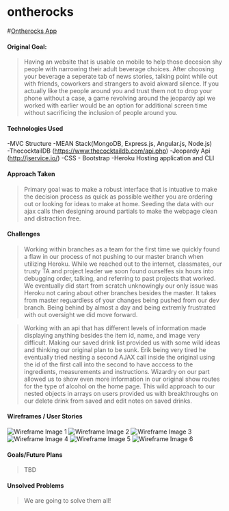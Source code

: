 # ontherocks

<!-- link to hosted app -->
#[Ontherocks App](https://ontherocks.herokuapp.com/)

#### Original Goal:
> Having an website that is usable on mobile to help those decesion shy people with narrowing their adult beverage choices. After choosing your beverage a seperate tab of news stories, talking point while out with friends, coworkers and strangers to avoid akward silence. If you actually like the people around you and trust them not to drop your phone without a case, a game revolving around the jeopardy api we worked with earlier would be an option for additional screen time without sacrificing the inclusion of people around you.

#### Technologies Used

-MVC Structure
-MEAN Stack(MongoDB, Express.js, Angular.js, Node.js)  
-ThecocktailDB (https://www.thecocktaildb.com/api.php)
-Jeopardy Api (http://jservice.io/)
-CSS - Bootstrap
-Heroku Hosting application and CLI

#### Approach Taken
>Primary goal was to make a robust interface that is intuative to make the decision process as quick as possible weither you are ordering out or looking for ideas to make at home. Seeding the data with our ajax calls then designing around partials to make the webpage clean and distraction free. 

#### Challenges
>Working within branches as a team for the first time we quickly found a flaw in our process of not pushing to our master branch when utilizing Heroku. While we reached out to the internet, classmates, our trusty TA and project leader we soon found ourselfes six hours into debugging order, talking, and referring to past projects that worked. We eventually did start from scratch unknowingly our only issue was Heroku not caring about other branches besides the master. It takes from master reguardless of your changes being pushed from our dev branch. Being behind by almost a day and being extremly frustrated with out oversight we did move forward. 

>Working with an api that has different levels of information made displaying anything besides the item id, name, and image very difficult. Making our saved drink list provided us with some wild ideas and thinking our original plan to be sunk. Erik being very tired he eventually tried nesting a second AJAX call inside the original using the id of the first call into the second to have acccess to the ingredients, measurements and instructions. Wizardry on our part allowed us to show even more information in our original show routes for the type of alcohol on the home page. This wild approach to our nested objects in arrays on users provided us with breakthroughs on our delete drink from saved and edit notes on saved drinks. 

#### Wireframes /  User Stories
![Wireframe Image 1]( https://res.cloudinary.com/dcgapn1j0/image/upload/v1574708125/First_heroku_load_h9a6mw.png "First Successfull Heroku Upload")
![Wireframe Image 2]( https://res.cloudinary.com/dcgapn1j0/image/upload/v1574708106/api_populating_data_endrhb.png "Api integrated using static list")
![Wireframe Image 3]( https://res.cloudinary.com/dcgapn1j0/image/upload/v1574708134/navbar_with_relationship_c2zbmb.png "SignIn/Log Out with Nav Bar")
![Wireframe Image 4]( https://res.cloudinary.com/dcgapn1j0/image/upload/v1574709615/img_2811_uhvcsw.jpg "Orginal Home page/Saved Drinks wireframe")
![Wireframe Image 5]( https://res.cloudinary.com/dcgapn1j0/image/upload/v1574708777/saved_drink_array_m9qzp6.png "Saved Drinks array with basic layout")
![Wireframe Image 6]( https://res.cloudinary.com/dcgapn1j0/image/upload/v1574797084/hero_image_and_basic_styling_gme3tq.png "Hero Image and basic styling")


#### Goals/Future Plans
> TBD


#### Unsolved Problems
> We are going to solve them all!